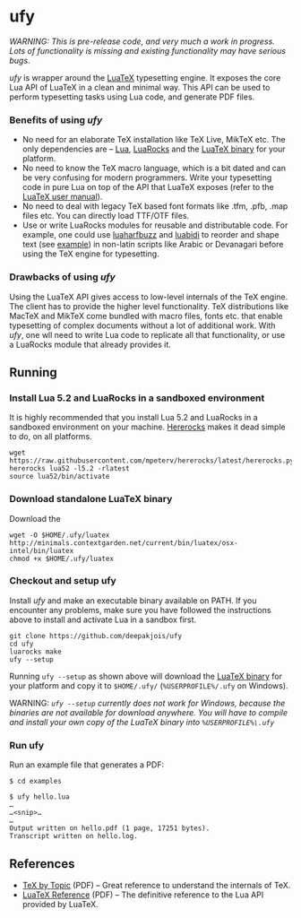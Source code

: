# ufy

_WARNING: This is pre-release code, and very much a work in progress. Lots of functionality is missing and existing functionality may have serious bugs_.

_ufy_ is wrapper around the [LuaTeX](http://www.luatex.org/) typesetting engine. It exposes the core Lua API of LuaTeX in a clean and minimal way. This API can be used to perform typesetting tasks using Lua code, and generate PDF files.

### Benefits of using _ufy_
* No need for an elaborate TeX installation like TeX Live, MikTeX etc. The only dependencies are – [Lua], [LuaRocks] and the [LuaTeX binary] for your platform.
* No need to know the TeX macro language, which is a bit dated and can be very confusing for modern programmers. Write your typesetting code in pure Lua on top of the API that LuaTeX exposes (refer to the [LuaTeX user manual][manual]).
* No need to deal with legacy TeX based font formats like .tfm, .pfb, .map files etc. You can directly load TTF/OTF files.
* Use or write LuaRocks modules for reusable and distributable code. For example, one could use [luaharfbuzz] and [luabidi] to reorder and shape text (see [example][bidi-example]) in non-latin scripts like Arabic or Devanagari before using the TeX engine for typesetting.

[bidi-example]:https://github.com/deepakjois/ufy/blob/master/examples/bidi.lua
[Lua]:https://www.lua.org
[LuaRocks]:https://luarocks.org/
[luaharfbuzz]:https://github.com/deepakjois/luaharfbuzz
[luabidi]:https://github.com/deepakjois/luabidi
[manual]:http://www.luatex.org/svn/trunk/manual/luatex.pdf

### Drawbacks of using _ufy_
Using the LuaTeX API gives access to low-level internals of the TeX engine. The client has to provide the higher level functionality. TeX distributions like MacTeX and MikTeX come bundled with macro files, fonts etc. that enable typesetting of complex documents without a lot of additional work. With _ufy_, one wll need to write Lua code to replicate all that functionality, or use a LuaRocks module that already provides it.

## Running

### Install Lua 5.2 and LuaRocks in a sandboxed environment
It is highly recommended that you install Lua 5.2 and LuaRocks in a sandboxed environment on your machine. [Hererocks] makes it dead simple to do, on all platforms.

[Hererocks]:https://github.com/mpeterv/hererocks

```
wget https://raw.githubusercontent.com/mpeterv/hererocks/latest/hererocks.py
hererocks lua52 -l5.2 -rlatest
source lua52/bin/activate
```

### Download standalone LuaTeX binary
Download the 

```
wget -O $HOME/.ufy/luatex http://minimals.contextgarden.net/current/bin/luatex/osx-intel/bin/luatex
chmod +x $HOME/.ufy/luatex
```

### Checkout and setup ufy

Install _ufy_ and make an executable binary available on PATH. If you encounter any problems, make sure you have followed the instructions above to install and activate Lua in a sandbox first.

```
git clone https://github.com/deepakjois/ufy
cd ufy
luarocks make
ufy --setup
```

Running `ufy --setup` as shown above will download the [LuaTeX binary] for your platform and copy it to `$HOME/.ufy/` (`%USERPROFILE%/.ufy` on Windows).

WARNING: _`ufy --setup` currently does not work for Windows, because the binaries are not available for download anywhere. You will have to compile and install your own copy of the LuaTeX binary into `%USERPROFILE%\.ufy`_

[LuaTeX binary]:http://www.luatex.org/download.html

### Run ufy

Run an example file that generates a PDF:

```
$ cd examples

$ ufy hello.lua
…
…<snip>…
…
Output written on hello.pdf (1 page, 17251 bytes).
Transcript written on hello.log.
```

## References

* [TeX by Topic](http://texdoc.net/texmf-dist/doc/plain/texbytopic/TeXbyTopic.pdf) (PDF) – Great reference to understand the internals of TeX.
* [LuaTeX Reference](http://www.luatex.org/svn/trunk/manual/luatex.pdf) (PDF) – The definitive reference to the Lua API provided by LuaTeX.
